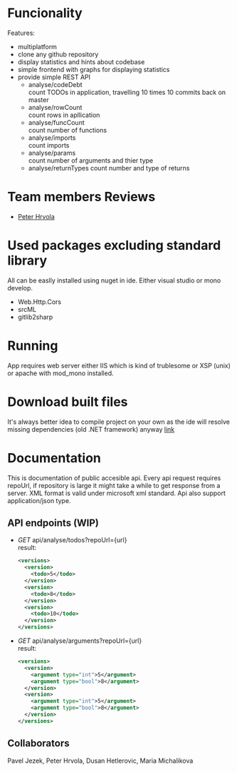 # Funcionality
Features: 
- multiplatform
- clone any github repository
- display statistics and hints about codebase
- simple frontend with graphs for displaying statistics
- provide simple REST API
  - analyse/codeDebt  
   count TODOs in application, travelling 10 times 10 commits back on master
  - analyse/rowCount  
   count rows in apllication
  - analyse/funcCount  
   count number of functions
  - analyse/imports  
   count imports
  - analyse/params  
   count number of arguments and thier type
  - analyse/returnTypes
   count number and type of returns

# Team members Reviews

- [Peter Hrvola](https://retep007.github.io/code-visualizer/ph.html)

# Used packages excluding standard library
All can be easlly installed using nuget in ide. Either visual studio or mono develop.
- Web.Http.Cors
- srcML
- gitlib2sharp

# Running
App requires web server either IIS which is kind of trublesome or XSP (unix) or apache with mod_mono installed.

# Download built files
It's always better idea to compile project on your own as the ide will resolve missing dependencies (old .NET framework) anyway [link](https://retep007.github.io/code-visualizer/bin.zip)

# Documentation
This is documentation of public accesible api. Every api request requires repoUrl, if repository is large it might take a while to get response from a server. XML format is valid under microsoft xml standard. Api also support application/json type.

## API endpoints (WIP)

- *GET* api/analyse/todos?repoUrl={url}  
  result:  
  ```xml
  <versions>
    <version>
      <todo>5</todo>
    </version>
    <version>
      <todo>8</todo>
    </version>
    <version>
      <todo>10</todo>
    </version>
  </versions>
  ```
- *GET* api/analyse/arguments?repoUrl={url}  
  result:  
  ```xml
  <versions>
    <version>
      <argument type="int">5</argument>
      <argument type="bool">8</argument>
    </version>
    <version>
      <argument type="int">5</argument>
      <argument type="bool">8</argument>
    </version>
  </versions>
  ```
  
  
  
## Collaborators
Pavel Jezek, Peter Hrvola, Dusan Hetlerovic, Maria Michalikova

